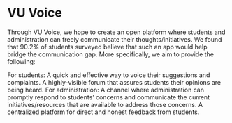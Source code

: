 # VU Voice

Through VU Voice, we hope to create an open platform where students and administration can freely communicate their thoughts/initiatives. We found that 90.2% of students surveyed believe that such an app would help bridge the communication gap. More specifically, we aim to provide the following:

For students:
A quick and effective way to voice their suggestions and complaints.
A highly-visible forum that assures students their opinions are being heard.
For administration:
A channel where administration can promptly respond to students’ concerns and communicate the current initiatives/resources that are available to address those concerns.
A centralized platform for direct and honest feedback from students.
